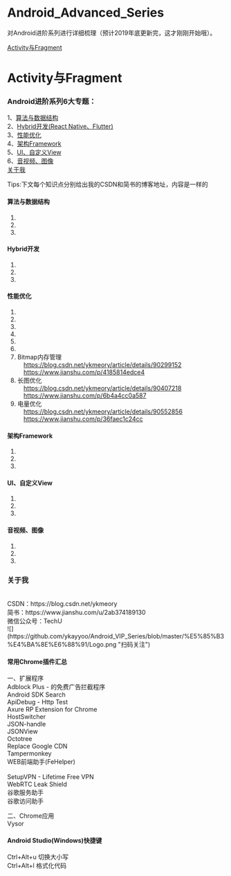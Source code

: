 # Android_Advanced_Series
对Android进阶系列进行详细梳理（预计2019年底更新完，这才刚刚开始哦）。


[Activity与Fragment](#Activity与Fragment)
# Activity与Fragment

### Android进阶系列6大专题：</br>
1、[算法与数据结构](#算法与数据结构)</br>
2、[Hybrid开发(React Native、Flutter)](#Hybrid开发)</br>
3、[性能优化](#性能优化)</br>
4、[架构Framework](#架构Framework)</br>
5、[UI、自定义View](#UI、自定义View)</br>
6、[音视频、图像](#音视频、图像)</br>
[关于我](#关于我)

Tips:下文每个知识点分别给出我的CSDN和简书的博客地址，内容是一样的</br>

#### 算法与数据结构
1. 
2.
3.

#### Hybrid开发
1. 
2.
3.

#### 性能优化
1. 
2.
3.
4.
5.
6.
7. Bitmap内存管理</br>
&emsp;https://blog.csdn.net/ykmeory/article/details/90299152</br>
&emsp;https://www.jianshu.com/p/4185814edce4
8. 长图优化</br>
&emsp;https://blog.csdn.net/ykmeory/article/details/90407218</br>
&emsp;https://www.jianshu.com/p/6b4a4cc0a587
9. 电量优化</br>
&emsp;https://blog.csdn.net/ykmeory/article/details/90552856</br>
&emsp;https://www.jianshu.com/p/36faec1c24cc</br>

#### 架构Framework
1. 
2.
3.

#### UI、自定义View
1. 
2.
3.

#### 音视频、图像
1. 
2.
3.

### 关于我
</br>
CSDN：https://blog.csdn.net/ykmeory</br>
简书：https://www.jianshu.com/u/2ab374189130</br>
微信公众号：TechU</br>
![](https://github.com/ykayyoo/Android_VIP_Series/blob/master/%E5%85%B3%E4%BA%8E%E6%88%91/Logo.png "扫码关注")</br>

#### 常用Chrome插件汇总</br>
一、扩展程序</br>
Adblock Plus - 的免费广告拦截程序</br>
Android SDK Search</br>
ApiDebug - Http Test</br>
Axure RP Extension for Chrome</br>
HostSwitcher</br>
JSON-handle</br>
JSONView</br>
Octotree</br>
Replace Google CDN</br>
Tampermonkey</br>
WEB前端助手(FeHelper)</br>
</br>
SetupVPN - Lifetime Free VPN</br>
WebRTC Leak Shield</br>
谷歌服务助手</br>
谷歌访问助手</br>

二、Chrome应用</br>
Vysor</br>

#### Android Studio(Windows)快捷键</br>
Ctrl+Alt+u 切换大小写</br>
Ctrl+Alt+l 格式化代码</br>
